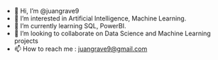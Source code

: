 - 👋 Hi, I’m @juangrave9
- 👀 I’m interested in Artificial Intelligence, Machine Learning.
- 🌱 I’m currently learning SQL, PowerBI.
- 💞️ I’m looking to collaborate on Data Science and Machine Learning projects
- 📫 How to reach me : juangrave9@gmail.com

<!---
juangrave9/juangrave9 is a ✨ special ✨ repository because its `README.md` (this file) appears on your GitHub profile.
You can click the Preview link to take a look at your changes.
--->
